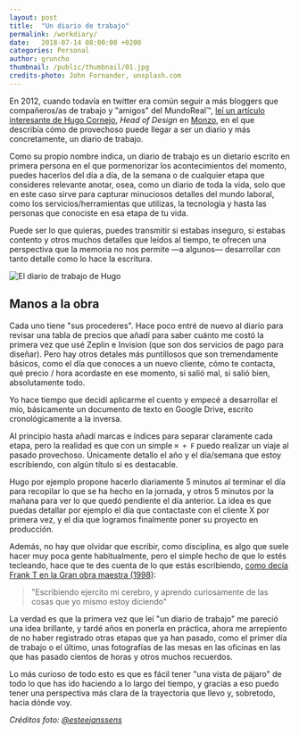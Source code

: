 ```yaml
---
layout: post
title:  "Un diario de trabajo"
permalink: /workdiary/
date:   2018-07-14 08:00:00 +0200
categories: Personal
author: gruncho
thumbnail: /public/thumbnail/01.jpg
credits-photo: John Fornander, unsplash.com
---
```

En 2012, cuando todavía en twitter era común seguir a más bloggers que compañeros/as de trabajo y "amigos" del MundoReal™, [leí un artículo interesante de Hugo Cornejo](http://infa.me/diario-de-trabajo/), *Head of Design* en [Monzo](https://monzo.com/), en el que describía cómo de provechoso puede llegar a ser un diario y más concretamente, un diario de trabajo.

Como su propio nombre indica, un diario de trabajo es un dietario escrito en primera persona en el que pormenorizar los acontecimientos del momento, puedes hacerlos del día a día, de la semana o de cualquier etapa que consideres relevante anotar, osea, como un diario de toda la vida, solo que en este caso sirve para capturar minuciosos detalles del mundo laboral, como los servicios/herramientas que utilizas, la tecnología y hasta las personas que conociste en esa etapa de tu vida.

Puede ser lo que quieras, puedes transmitir si estabas inseguro, si estabas contento y otros muchos detalles que leídos al tiempo, te ofrecen una perspectiva que la memoria no nos permite —a algunos— desarrollar con tanto detalle como lo hace la escritura.

![El diario de trabajo de Hugo](http://farm8.staticflickr.com/7158/6745897701_6045e358d9_o.png)

## Manos a la obra

Cada uno tiene "sus procederes". Hace poco entré de nuevo al diario para revisar una tabla de precios que añadí para saber cuánto me costó la primera vez que usé Zeplin e Invision (que son dos servicios de pago para diseñar). Pero hay otros detales más puntillosos que son tremendamente básicos, como el día que conoces a un nuevo cliente, cómo te contacta, qué precio / hora acordaste en ese momento, si salió mal, si salió bien, absolutamente todo.

Yo hace tiempo que decidí aplicarme el cuento y empecé a desarrollar el mío, básicamente un documento de texto en Google Drive, escrito cronológicamente a la inversa. 

Al principio hasta añadí marcas e índices para separar claramente cada etapa, pero la realidad es que con un simple  `⌘ + F` puedo realizar un viaje al pasado provechoso. Únicamente detallo el año y el día/semana que estoy escribiendo, con algún título si es destacable.

Hugo por ejemplo propone hacerlo diariamente 5 minutos al terminar el día para recopilar lo que se ha hecho en la jornada, y otros 5 minutos por la mañana para ver lo que quedó pendiente el día anterior. La idea es que puedas detallar por ejemplo el día que contactaste con el cliente X por primera vez, y el día que logramos finalmente poner su proyecto en producción.

Además, no hay que olvidar que escribir, como disciplina, es  algo que suele hacer muy poca gente habitualmente, pero el simple hecho de que lo estés tecleando, hace que te des cuenta de lo que estás escribiendo, [como decía Frank T en la Gran obra maestra (1998)](https://www.youtube.com/watch?v=oLt2hS-VvzE): 

<blockquote>"Escribiendo ejercito mi cerebro, y aprendo curiosamente de las cosas que yo mismo estoy diciendo"</blockquote>

La verdad es que la primera vez que  leí "un diario de trabajo" me pareció una idea brillante, y tardé años en ponerla en práctica, ahora me arrepiento de no haber registrado otras etapas que ya han pasado, como el primer día de trabajo o el último, unas fotografías de las mesas en las oficinas en las que has pasado cientos de horas y otros muchos recuerdos.

Lo más curioso de todo esto es que es fácil tener "una vista de pájaro" de todo lo que has ido haciendo a lo largo del tiempo,  y gracias a eso puedo tener una perspectiva más clara de la trayectoria que llevo y, sobretodo, hacia dónde voy.

*Créditos foto: [@esteejanssens](https://unsplash.com/@esteejanssens)*
